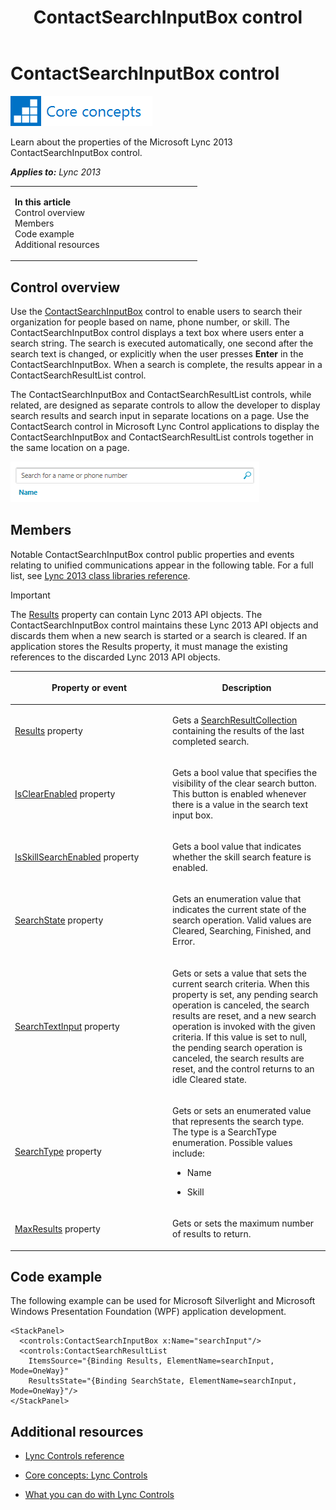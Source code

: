 ﻿---
title: ContactSearchInputBox control
TOCTitle: ContactSearchInputBox control
ms:assetid: 7d8a263a-d04d-4b59-8960-9b11dc7de009
ms:mtpsurl: https://msdn.microsoft.com/en-us/library/JJ945549(v=office.15)
ms:contentKeyID: 51541362
ms.date: 07/24/2014
mtps_version: v=office.15
dev_langs:
- xaml
---

# ContactSearchInputBox control

![Core concepts](images/JJ933133.mod_icon_CoreConcepts_long(Office.15).png "Core concepts")

Learn about the properties of the Microsoft Lync 2013 ContactSearchInputBox control.


_**Applies to:** Lync 2013_

<table>
<colgroup>
<col style="width: 50%" />
<col style="width: 50%" />
</colgroup>
<tbody>
<tr class="odd">
<td><p><strong>In this article</strong><br />
Control overview<br />
Members<br />
Code example<br />
Additional resources</p></td>
<td><p></p></td>
</tr>
</tbody>
</table>


## Control overview

Use the [ContactSearchInputBox](contactsearchinputbox-class-microsoft-lync-controls_1.md) control to enable users to search their organization for people based on name, phone number, or skill. The ContactSearchInputBox control displays a text box where users enter a search string. The search is executed automatically, one second after the search text is changed, or explicitly when the user presses **Enter** in the ContactSearchInputBox. When a search is complete, the results appear in a ContactSearchResultList control.

The ContactSearchInputBox and ContactSearchResultList controls, while related, are designed as separate controls to allow the developer to display search results and search input in separate locations on a page. Use the ContactSearch control in Microsoft Lync Control applications to display the ContactSearchInputBox and ContactSearchResultList controls together in the same location on a page.

![ContactSearchInputBox Control](images/JJ945549.ContactSearchInputBoxControl(Office.15).png "ContactSearchInputBox Control")

## Members

Notable ContactSearchInputBox control public properties and events relating to unified communications appear in the following table. For a full list, see [Lync 2013 class libraries reference](lync-2013-class-libraries-reference.md).


> [!IMPORTANT]
> <P>The <A href="contactsearchinputbox-results-property-microsoft-lync-controls_1.md">Results</A> property can contain Lync 2013 API objects. The ContactSearchInputBox control maintains these Lync 2013 API objects and discards them when a new search is started or a search is cleared. If an application stores the Results property, it must manage the existing references to the discarded Lync 2013 API objects.</P>



<table>
<colgroup>
<col style="width: 50%" />
<col style="width: 50%" />
</colgroup>
<thead>
<tr class="header">
<th><p>Property or event</p></th>
<th><p>Description</p></th>
</tr>
</thead>
<tbody>
<tr class="odd">
<td><p><a href="contactsearchinputbox-results-property-microsoft-lync-controls_1.md">Results</a> property</p></td>
<td><p>Gets a <a href="searchresultcollection-class-microsoft-lync-controls_1.md">SearchResultCollection</a> containing the results of the last completed search.</p></td>
</tr>
<tr class="even">
<td><p><a href="contactsearchinputbox-isclearenabled-property-microsoft-lync-controls_1.md">IsClearEnabled</a> property</p></td>
<td><p>Gets a bool value that specifies the visibility of the clear search button. This button is enabled whenever there is a value in the search text input box.</p></td>
</tr>
<tr class="odd">
<td><p><a href="contactsearchinputbox-isskillsearchenabled-property-microsoft-lync-controls_1.md">IsSkillSearchEnabled</a> property</p></td>
<td><p>Gets a bool value that indicates whether the skill search feature is enabled.</p></td>
</tr>
<tr class="even">
<td><p><a href="contactsearchinputbox-searchstate-property-microsoft-lync-controls_1.md">SearchState</a> property</p></td>
<td><p>Gets an enumeration value that indicates the current state of the search operation. Valid values are Cleared, Searching, Finished, and Error.</p></td>
</tr>
<tr class="odd">
<td><p><a href="contactsearchinputbox-searchtextinput-property-microsoft-lync-controls_1.md">SearchTextInput</a> property</p></td>
<td><p>Gets or sets a value that sets the current search criteria. When this property is set, any pending search operation is canceled, the search results are reset, and a new search operation is invoked with the given criteria. If this value is set to null, the pending search operation is canceled, the search results are reset, and the control returns to an idle Cleared state.</p></td>
</tr>
<tr class="even">
<td><p><a href="contactsearchinputbox-searchtype-property-microsoft-lync-controls_1.md">SearchType</a> property</p></td>
<td><p>Gets or sets an enumerated value that represents the search type. The type is a SearchType enumeration. Possible values include:</p>
<ul>
<li><p>Name</p></li>
<li><p>Skill</p></li>
</ul></td>
</tr>
<tr class="odd">
<td><p><a href="contactsearchinputbox-maxresults-property-microsoft-lync-controls_1.md">MaxResults</a> property</p></td>
<td><p>Gets or sets the maximum number of results to return.</p></td>
</tr>
</tbody>
</table>


## Code example

The following example can be used for Microsoft Silverlight and Microsoft Windows Presentation Foundation (WPF) application development.

``` xaml
<StackPanel>
  <controls:ContactSearchInputBox x:Name="searchInput"/>
  <controls:ContactSearchResultList
    ItemsSource="{Binding Results, ElementName=searchInput, Mode=OneWay}"
    ResultsState="{Binding SearchState, ElementName=searchInput, Mode=OneWay}"/>
</StackPanel>
```

## Additional resources

  - [Lync Controls reference](lync-controls-reference.md)

  - [Core concepts: Lync Controls](core-concepts-lync-controls.md)

  - [What you can do with Lync Controls](what-you-can-do-with-lync-controls.md)

